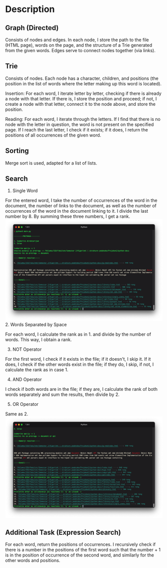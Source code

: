 # Description

## Graph (Directed)
Consists of nodes and edges.
In each node, I store the path to the file (HTML page), words on the page, and the structure of a Trie generated from the given words.
Edges serve to connect nodes together (via links).

## Trie
Consists of nodes.
Each node has a character, children, and positions (the position in the list of words where the letter making up this word is located).

Insertion:
For each word, I iterate letter by letter, checking if there is already a node with that letter. If there is, I store the position and proceed; if not, I create a node with that letter, connect it to the node above, and store the position.

Reading:
For each word, I iterate through the letters. If I find that there is no node with the letter in question, the word is not present on the specified page. If I reach the last letter, I check if it exists; if it does, I return the positions of all occurrences of the given word.

## Sorting
Merge sort is used, adapted for a list of lists.

## Search
1. Single Word

For the entered word, I take the number of occurrences of the word in the document, the number of links to the document, as well as the number of occurrences of the word in the document linking to it. I divide the last number by 8.
By summing these three numbers, I get a rank.
![Preview](images/preview1.png)
2. Words Separated by Space

For each word, I calculate the rank as in 1. and divide by the number of words.
This way, I obtain a rank.

3. NOT Operator

For the first word, I check if it exists in the file; if it doesn't, I skip it. If it does, I check if the other words exist in the file; if they do, I skip, if not, I calculate the rank as in case 1.

4. AND Operator

I check if both words are in the file; if they are, I calculate the rank of both words separately and sum the results, then divide by 2.

5. OR Operator

Same as 2.
![Preview](images/preview2.png)
## Additional Task (Expression Search)
For each word, return the positions of occurrences.
I recursively check if there is a number in the positions of the first word such that the number + 1 is in the position of occurrence of the second word, and similarly for the other words and positions.
